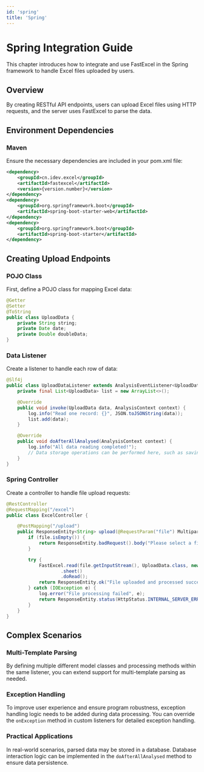 ```yaml
---
id: 'spring'
title: 'Spring'
---
```


# Spring Integration Guide

This chapter introduces how to integrate and use FastExcel in the Spring framework to handle Excel files uploaded by users.

## Overview

By creating RESTful API endpoints, users can upload Excel files using HTTP requests, and the server uses FastExcel to parse the data.

## Environment Dependencies

### Maven

Ensure the necessary dependencies are included in your pom.xml file:

```xml
<dependency>
    <groupId>cn.idev.excel</groupId>
    <artifactId>fastexcel</artifactId>
    <version>{version.number}</version>
</dependency>
<dependency>
    <groupId>org.springframework.boot</groupId>
    <artifactId>spring-boot-starter-web</artifactId>
</dependency>
<dependency>
    <groupId>org.springframework.boot</groupId>
    <artifactId>spring-boot-starter</artifactId>
</dependency>
```

## Creating Upload Endpoints

### POJO Class

First, define a POJO class for mapping Excel data:

```java
@Getter
@Setter
@ToString
public class UploadData {
    private String string;
    private Date date;
    private Double doubleData;
}
```

### Data Listener

Create a listener to handle each row of data:

```java
@Slf4j
public class UploadDataListener extends AnalysisEventListener<UploadData> {
    private final List<UploadData> list = new ArrayList<>();

    @Override
    public void invoke(UploadData data, AnalysisContext context) {
        log.info("Read one record: {}", JSON.toJSONString(data));
        list.add(data);
    }

    @Override
    public void doAfterAllAnalysed(AnalysisContext context) {
        log.info("All data reading completed!");
        // Data storage operations can be performed here, such as saving to database
    }
}
```

### Spring Controller

Create a controller to handle file upload requests:

```java
@RestController
@RequestMapping("/excel")
public class ExcelController {

    @PostMapping("/upload")
    public ResponseEntity<String> upload(@RequestParam("file") MultipartFile file) {
        if (file.isEmpty()) {
            return ResponseEntity.badRequest().body("Please select a file to upload!");
        }

        try {
            FastExcel.read(file.getInputStream(), UploadData.class, new UploadDataListener())
                    .sheet()
                    .doRead();
            return ResponseEntity.ok("File uploaded and processed successfully!");
        } catch (IOException e) {
            log.error("File processing failed", e);
            return ResponseEntity.status(HttpStatus.INTERNAL_SERVER_ERROR).body("File processing failed");
        }
    }
}
```

## Complex Scenarios

### Multi-Template Parsing

By defining multiple different model classes and processing methods within the same listener, you can extend support for multi-template parsing as needed.

### Exception Handling

To improve user experience and ensure program robustness, exception handling logic needs to be added during data processing.
You can override the `onException` method in custom listeners for detailed exception handling.

### Practical Applications

In real-world scenarios, parsed data may be stored in a database.
Database interaction logic can be implemented in the `doAfterAllAnalysed` method to ensure data persistence.
